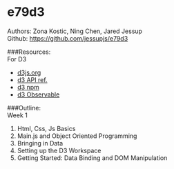 # e79d3

Authors: Zona Kostic, Ning Chen, Jared Jessup<br>
Github: https://github.com/jessupjs/e79d3



###Resources:<br>
For D3
+ [d3js.org](https://d3js.org)
+ [d3 API ref.](https://github.com/d3/d3/blob/master/API.md)
+ [d3 npm](https://www.npmjs.com/package/d3)
+ [d3 Observable](https://observablehq.com/@d3)

###Outline:<br>
Week 1
1. Html, Css, Js Basics
2. Main.js and Object Oriented Programming
3. Bringing in Data
4. Setting up the D3 Workspace
5. Getting Started: Data Binding and DOM Manipulation